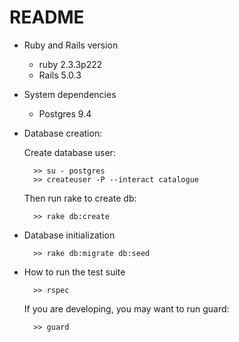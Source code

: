 # README

* Ruby and Rails version

    - ruby 2.3.3p222 
    - Rails 5.0.3

* System dependencies
    
    - Postgres 9.4

* Database creation: 
  
  Create database user:

        >> su - postgres
        >> createuser -P --interact catalogue
        
  Then run rake to create db:
   
        >> rake db:create 

* Database initialization

        >> rake db:migrate db:seed 

* How to run the test suite

        >> rspec
  
  If you are developing, you may want to run guard:
  
        >> guard

